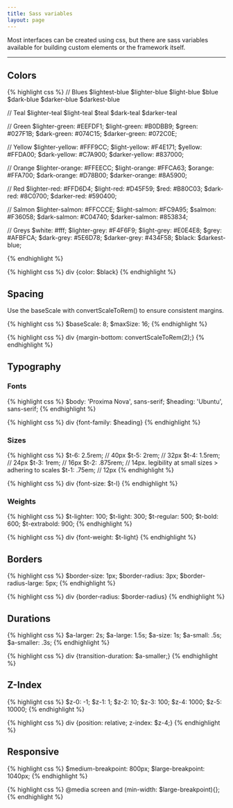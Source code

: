 ```yaml
---
title: Sass variables
layout: page
---
```


<p class="t-4">Most interfaces can be created using css, but there are sass variables available for building custom elements or the framework itself.</p>

<hr />

## Colors

{% highlight css %}
// Blues
$lightest-blue
$lighter-blue
$light-blue
$blue
$dark-blue
$darker-blue
$darkest-blue

// Teal
$lighter-teal
$light-teal
$teal
$dark-teal
$darker-teal

// Green
$lighter-green: #EEFDF1;
$light-green: #B0DBB9;
$green: #027F1B;
$dark-green: #074C15;
$darker-green: #072C0E;

// Yellow
$lighter-yellow: #FFF9CC;
$light-yellow: #F4E171;
$yellow: #FFDA00;
$dark-yellow: #C7A900;
$darker-yellow: #837000;

// Orange
$lighter-orange: #FFEECC;
$light-orange: #FFCA63;
$orange: #FFA700;
$dark-orange: #D78B00;
$darker-orange: #8A5900;

// Red
$lighter-red: #FFD6D4;
$light-red: #D45F59;
$red: #B80C03;
$dark-red: #8C0700;
$darker-red: #590400;

// Salmon
$lighter-salmon: #FFCCCE;
$light-salmon: #FC9A95;
$salmon: #F36058;
$dark-salmon: #C04740;
$darker-salmon: #853834;

// Greys
$white: #fff;
$lighter-grey: #F4F6F9;
$light-grey: #E0E4E8;
$grey: #AFBFCA;
$dark-grey: #5E6D78;
$darker-grey: #434F58;
$black: $darkest-blue;

{% endhighlight %}

{% highlight css %}
div {color: $black}
{% endhighlight %}

## Spacing

Use the baseScale with convertScaleToRem() to ensure consistent margins.

{% highlight css %}
$baseScale: 8;
$maxSize: 16;
{% endhighlight %}

{% highlight css %}
div {margin-bottom: convertScaleToRem(2);}
{% endhighlight %}

## Typography

### Fonts

{% highlight css %}
$body: 'Proxima Nova', sans-serif;
$heading: 'Ubuntu', sans-serif;
{% endhighlight %}

{% highlight css %}
div {font-family: $heading}
{% endhighlight %}

### Sizes

{% highlight css %}
$t-6: 2.5rem; // 40px
$t-5: 2rem; // 32px
$t-4: 1.5rem; // 24px
$t-3: 1rem; // 16px
$t-2: .875rem; // 14px. legibility at small sizes > adhering to scales
$t-1: .75em; // 12px
{% endhighlight %}

{% highlight css %}
div {font-size: $t-l}
{% endhighlight %}

### Weights

{% highlight css %}
$t-lighter: 100;
$t-light: 300;
$t-regular: 500;
$t-bold: 600;
$t-extrabold: 900;
{% endhighlight %}

{% highlight css %}
div {font-weight: $t-light}
{% endhighlight %}

## Borders

{% highlight css %}
$border-size: 1px;
$border-radius: 3px;
$border-radius-large: 5px;
{% endhighlight %}

{% highlight css %}
div {border-radius: $border-radius}
{% endhighlight %}

## Durations

{% highlight css %}
$a-larger: 2s;
$a-large: 1.5s;
$a-size: 1s;
$a-small: .5s;
$a-smaller: .3s;
{% endhighlight %}

{% highlight css %}
div {transition-duration: $a-smaller;}
{% endhighlight %}


## Z-Index

{% highlight css %}
$z-0: -1;
$z-1: 1;
$z-2: 10;
$z-3: 100;
$z-4: 1000;
$z-5: 10000;
{% endhighlight %}

{% highlight css %}
div {position: relative; z-index: $z-4;}
{% endhighlight %}

## Responsive

{% highlight css %}
$medium-breakpoint: 800px;
$large-breakpoint: 1040px;
{% endhighlight %}


{% highlight css %}
@media screen and (min-width: $large-breakpoint){};
{% endhighlight %}
